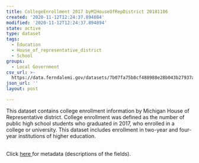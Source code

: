```yaml
---
title: CollegeEnrollment 2017 byMIHouseOfRepDistrict 20181106
created: '2020-11-12T12:24:37.894884'
modified: '2020-11-12T12:24:37.894894'
state: active
type: dataset
tags:
  - Education
  - House_of_representative_district
  - School
groups:
  - Local Government
csv_url: >-
  https://data.ferndalemi.gov/datasets/7b07fa75b8cf488988e28b043b27937a_0.csv?outSR=%7B%22latestWkid%22%3A2898%2C%22wkid%22%3A2898%7D
json_url: ''
layout: post

---
```

This dataset contains college enrollment information by Michigan House of Representative district. College enrollment was defined as the number of public high school students who graduated in 2017, who enrolled in a college or university. This dataset includes enrollment in two-year and four-year institutions of higher education. <div><br /></div><div>Click <a href='http://www.datadrivendetroit.org/metadata/CollegeEnrollment_2017_byMIHouseOfRepDistrict_Metadata_20181106.xlsx' target='_blank'>here </a>for metadata (descriptions of the fields).<br /></div>
